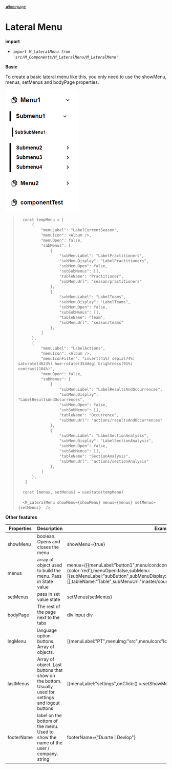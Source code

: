[`◀️Homepage`](../../../README.md)

# **Lateral Menu** 


**import**
- *`import M_LateralMenu from 'src/M_Components/M_LateralMenu/M_LateralMenu'`*

**Basic**

To create a basic lateral menu like this, you only need to use the showMenu, menus, setMenus and bodyPage properties.

![Alt text](../../../public/README/images/LateralMenu.png)
>
>       const tempMenu = [
>           {
>               "menuLabel": "LabelCurrentSeason",
>               "menuIcon": <Album />,
>               "menuOpen": false,
>               "subMenus": [
>                   {
>                       "subMenuLabel": "LabelPractitioners",
>                       "subMenuDisplay": "LabelPractitioners",
>                       "subMenuOpen": false,
>                       "subSubMenus": [],
>                       "tableName": "Practitioner",
>                       "subMenuUrl": "season/practitioners"
>                   },
>                   {
>                       "subMenuLabel": "LabelTeams",
>                       "subMenuDisplay": "LabelTeams",
>                       "subMenuOpen": false,
>                       "subSubMenus": [],
>                       "tableName": "Team",
>                       "subMenuUrl": "season/teams"
>                   },
>               ]
>           },
>           {
>               "menuLabel": "LabelActions",
>               "menuIcon": <Album />,
>               "menuIconFilter": "invert(41%) sepia(74%) saturate(4623%) hue-rotate(354deg) brightness(91%) contrast(104%)",
>               "menuOpen": false,
>               "subMenus": [
>                   {
>                       "subMenuLabel": "LabelResultsAndOccurrences",
>                       "subMenuDisplay": "LabelResultsAndOccurrences",
>                       "subMenuOpen": false,
>                       "subSubMenus": [],
>                       "tableName": "Occurrence",
>                       "subMenuUrl": "actions/resultsAndOccurrences"
>                   },
>                   {
>                       "subMenuLabel": "LabelSectionAnalysis",
>                       "subMenuDisplay": "LabelSectionAnalysis",
>                       "subMenuOpen": false,
>                       "subSubMenus": [],
>                       "tableName": "SectionAnalysis",
>                       "subMenuUrl": "actions/sectionAnalysis"
>                   },
>               ]
>           },
>        ]
> 
>       const [menus, setMenus] = useState(tempMenu)
> 
>       <M_LateralMenu showMenu={showMenu} menus={menus} setMenus={setMenus}  />

**Other features**

| Properties 	| Description                                                                                         	| Example                                                                                                                                                                                                                                         	|
|------------	|-----------------------------------------------------------------------------------------------------	|-------------------------------------------------------------------------------------------------------------------------------------------------------------------------------------------------------------------------------------------------	|
| showMenu   	| boolean. Opens and closes the menu                                                                  	| showMenu={true}                                                                                                                                                                                                                                 	|
| menus      	| array of object used to build the menu. Pass in State value                                         	| menus={[{menuLabel:"button1",menuIcon:Icon,menuImg:"src",menuStyle:{color:'red'},menuOpen:false,subMenu:[{subMenuLabel:"subButton",subMenuDisplay:"Button",subMenuOpen:false,subSubMenus:[],tableName:"Table",subMenuUrl:"master/country""}]}]} 	|
| setMenus   	| pass in set value state                                                                             	| setMenus{setMenus}                                                                                                                                                                                                                              	|
| bodyPage   	| The rest of the page next to the tabs                                                               	| div input div                                                                                                                                                                                                                                   	|
| lngMenu    	| language option buttons. Array of objects.                                                          	| [{menuLabel:"PT",menuImg:"src",menuIcon:"Icon",onClick:() = changeLng()}]                                                                                                                                                                       	|
| lastMenus  	| Array of object. Last buttons that show on the bottom. Usually used for settings and logout buttons 	| [{menuLabel:"settings",onClick:() = setShowMenu(false),menuIcon: icon}]                                                                                                                                                                         	|
| footerName 	| label on the bottom of the menu. Used to show the name of the user / company. string                	| footerName={"Duarte \| Devlop"}                                                                                                                                                                                                                 	|                               |

